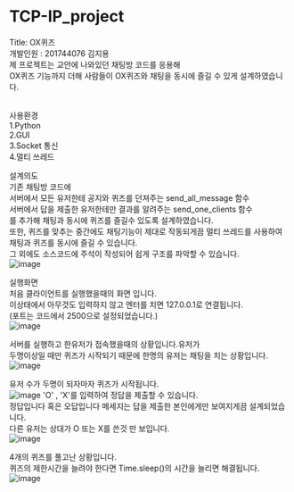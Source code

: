 # TCP-IP_project
Title: OX퀴즈<br>
개발인원 : 201744076 김지용<br>
제 프로젝트는 교안에 나와있던 채팅방 코드를 응용해<br> 
OX퀴즈 기능까지 더해 사람들이 OX퀴즈와 채팅을 동시에 즐길 수 있게 설계하였습니다.<br>
<br>

사용환경 <br>
1.Python <br>
2.GUI <br>
3.Socket 통신 <br>
4.멀티 쓰레드

설계의도 <br>
기존 채팅방 코드에 <br>
서버에서 모든 유저한테 공지와 퀴즈를 던져주는 send_all_message 함수<br>
서버에서 답을 제출한 유저한테만 결과를 알려주는 send_one_clients 함수<br>
를 추가해 채팅과 동시에 퀴즈를 즐길수 있도록 설계하였습니다.<br>
또한, 퀴즈를 맞추는 중간에도 채팅기능이 제대로 작동되게끔 멀티 쓰레드를 사용하여<br>
채팅과 퀴즈를 동시에 즐길 수 있습니다.<br>
그 외에도 소스코드에 주석이 작성되어 쉽게 구조를 파악할 수 있습니다.<br>
![image](https://user-images.githubusercontent.com/71188378/122051856-03070880-ce20-11eb-92e5-6bb96d879572.png)


실행화면<br>
처음 클라이언트를 실행했을때의 화면 입니다.<br>
이상태에서 아무것도 입력하지 않고 엔터를 치면 127.0.0.1로 연결됩니다.<br>
(포트는 코드에서 2500으로 설정되었습니다.)<br>
![image](https://user-images.githubusercontent.com/71188378/122154468-0e9a1400-cea0-11eb-860c-1da8f5f07424.png)


서버를 실행하고 한유저가 접속했을때의 상황입니다.유저가 <br>
두명이상일 때만 퀴즈가 시작되기 때문에 한명의 유저는 채팅을 치는 상황입니다.<br>
![image](https://user-images.githubusercontent.com/71188378/122154506-207bb700-cea0-11eb-9168-0267cda186b5.png)

유저 수가 두명이 되자마자 퀴즈가 시작됩니다.<br>
![image](https://user-images.githubusercontent.com/71188378/122154554-34bfb400-cea0-11eb-9682-1dbc76dcef65.png)
'O' , 'X'를 입력하여 정답을 제출할 수 있습니다. <br>
정답입니다 혹은 오답입니다 메세지는 답을 제출한 본인에게만 보여지게끔 설계되었습니다.<br>
다른 유저는 상대가 O 또는 X를 쓴것 만 보입니다. <br>
![image](https://user-images.githubusercontent.com/71188378/122154593-4b660b00-cea0-11eb-9407-f9315624693a.png)

4개의 퀴즈를 풀고난 상황입니다.<br>
퀴즈의 제한시간을 늘려야 한다면 Time.sleep()의 시간을 늘리면 해결됩니다.
![image](https://user-images.githubusercontent.com/71188378/122051096-28dfdd80-ce1f-11eb-95aa-d5da91a06ce9.png)


